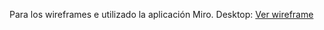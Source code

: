 Para los wireframes e utilizado la aplicación Miro.
Desktop: [Ver wireframe](https://miro.com/welcomeonboard/OW5QMW1DMEtzZ1I1VWU4WUVRWEpzOVNGa2dxbzhUNk9Vb3ZTdGdvaWxsRGlGMDhsSW1VRkRrRll1Z202K28zMlNmMWlUOElPbXpUdi9YWjd1ZjVkNDVjenlTZFNTUG9ndmowczIrN1FDbmhvT0UxY1VXenMwWjZsODZuLzZsbkFQdGo1ZEV3bUdPQWRZUHQzSGl6V2NBPT0hdjE=?share_link_id=758555143144)
